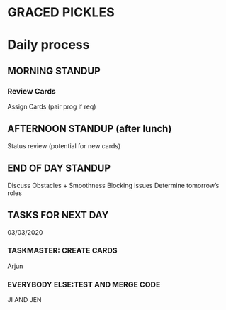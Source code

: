 # GRACED PICKLES



# Daily process
## MORNING STANDUP
### Review Cards
Assign Cards (pair prog if req)

## AFTERNOON STANDUP (after lunch)
Status review (potential for new cards)

## END OF DAY STANDUP
Discuss Obstacles + Smoothness
Blocking issues
Determine tomorrow’s roles 

## TASKS FOR NEXT DAY
03/03/2020
### TASKMASTER: CREATE CARDS
  Arjun
### EVERYBODY ELSE:TEST AND MERGE CODE
  JI AND JEN
